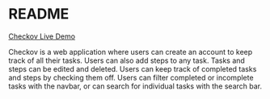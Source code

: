 # README

[Checkov Live Demo](http://checkov-1.herokuapp.com/)

Checkov is a web application where users can create an account to keep track of all their tasks. Users can also add steps to any task. Tasks and steps can be edited and deleted. Users can keep track of completed tasks and steps by checking them off. Users can filter completed or incomplete tasks with the navbar, or can search for individual tasks with the search bar. 
